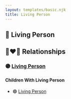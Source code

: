 ```yaml
---
layout: templates/basic.njk
title: Living Person
---
```

## 🔵 Living Person


## 👩‍❤️‍👨 Relationships

### 🟣 [Living Person](/people/8/8295980)

#### Children With Living Person
* 🟣 [Living Person](/people/7/73996126)